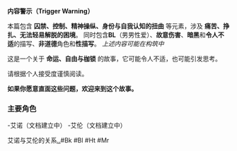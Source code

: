 **内容警示（Trigger Warning）**

本篇包含 **囚禁、控制、精神操纵、身份与自我认知的扭曲** 等元素，涉及 **痛苦、挣扎、无法轻易解脱的困境**。
同时包含**BL**（男男性爱）、**故意伤害**、**暗黑**和**令人不适**的描写、**非道德**角色和**性描写**。
*上述内容可能在构筑中*

这是一个关于 **命运、自由与枷锁** 的故事，它可能令人不适，也可能引发思考。

请根据个人接受度谨慎阅读。

**如果你愿意直面这些问题，欢迎来到这个故事。**


### 主要角色
-艾诺（文档建立中）
-艾伦（文档建立中）

艾诺与艾伦的关系[..](5.vs艾伦.txt)#Bk #Bl #Ht #Mr
